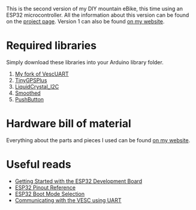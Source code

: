 This is the second version of my DIY mountain eBike, this time using an ESP32 microcontroller. All the information about this version can be found on the [project page](https://hadi.timachi.com/project/7/DIY_mountain_e_bike_version_2). Version 1 can also be found [on my website](https://hadi.timachi.com/project/5/DIY_mountain_e_bike).


# Required libraries
Simply download these libraries into your Arduino library folder.
1. [My fork of VescUART](https://github.com/haditim/VescUart)
3. [TinyGPSPlus](https://github.com/mikalhart/TinyGPSPlus)
4. [LiquidCrystal_I2C](https://github.com/johnrickman/LiquidCrystal_I2C)
5. [Smoothed](https://github.com/MattFryer/Smoothed)
6. [PushButton](https://github.com/kristianklein/PushButton)

# Hardware bill of material
Everything about the parts and pieces I used can be found [on my website](https://hadi.timachi.com/project/7/DIY_mountain_e_bike_version_2).

# Useful reads
* [Getting Started with the ESP32 Development Board](https://randomnerdtutorials.com/getting-started-with-esp32/)
* [ESP32 Pinout Reference](https://randomnerdtutorials.com/esp32-pinout-reference-gpios/)
* [ESP32 Boot Mode Selection](https://github.com/espressif/esptool/wiki/ESP32-Boot-Mode-Selection)
* [Communicating with the VESC using UART](http://vedder.se/2015/10/communicating-with-the-vesc-using-uart/)
